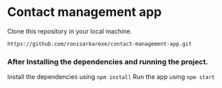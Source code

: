 # Contact management app

Clone this repository in your local machine.
```sh
https://github.com/ronisarkarexe/contact-management-app.git
```

### After Installing the dependencies and running the project.

Install the dependencies using `npm install`
Run the app using `npm start`